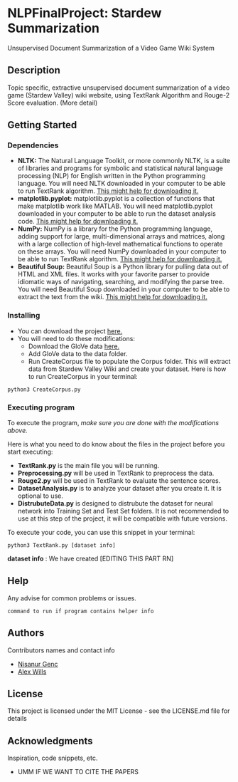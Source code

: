 # NLPFinalProject: Stardew Summarization

Unsupervised Document Summarization of a Video Game Wiki System

## Description

Topic specific, extractive unsupervised document summarization of a video game (Stardew Valley) wiki website, using TextRank Algorithm and Rouge-2 Score evaluation. (More detail)

## Getting Started

### Dependencies

* **NLTK:** The Natural Language Toolkit, or more commonly NLTK, is a suite of libraries and programs for symbolic and statistical natural language processing (NLP) for English written in the Python programming language. You will need NLTK downloaded in your computer to be able to run TextRank algorithm. [This might help for downloading it.](https://www.nltk.org/install.html)
* **matplotlib.pyplot:** matplotlib.pyplot is a collection of functions that make matplotlib work like MATLAB. You will need matplotlib.pyplot downloaded in your computer to be able to run the dataset analysis code. [This might help for downloading it.](https://matplotlib.org/stable/users/installing/index.html)
* **NumPy:** NumPy is a library for the Python programming language, adding support for large, multi-dimensional arrays and matrices, along with a large collection of high-level mathematical functions to operate on these arrays. You will need NumPy downloaded in your computer to be able to run TextRank algorithm. [This might help for downloading it.](https://numpy.org/install/)
* **Beautiful Soup:** Beautiful Soup is a Python library for pulling data out of HTML and XML files. It works with your favorite parser to provide idiomatic ways of navigating, searching, and modifying the parse tree. You will need Beautiful Soup downloaded in your computer to be able to extract the text from the wiki. [This might help for downloading it.](https://pypi.org/project/beautifulsoup4/)

### Installing

* You can download the project [here.](https://github.com/gencnis/NLPFinalProject)
* You will need to do these modifications:
  * Download the GloVe data [here.](https://www.kaggle.com/datasets/watts2/glove6b50dtxt)
  * Add GloVe data to the data folder.
  * Run CreateCorpus file to populate the Corpus folder. This will extract data from Stardew Valley Wiki and create your dataset. Here is how to run CreateCorpus in your terminal:
```
python3 CreateCorpus.py
```

### Executing program

To execute the program, _make sure you are done with the modifications above._

Here is what you need to do know about the files in the project before you start executing:
* **TextRank.py** is the main file you will be running.
* **Preprocessing.py** will be used in TextRank to preprocess the data.
* **Rouge2.py** will be used in TextRank to evaluate the sentence scores.
* **DatasetAnalysis.py** is to analyze your dataset after you create it. It is optional to use.
* **DistrubuteData.py** is designed to distrubute the dataset for neural network into Training Set and Test Set folders. It is not recommended to use at this step of the project, it will be compatible with future versions.

To execute your code, you can use this snippet in your terminal:
```
python3 TextRank.py [dataset info]
```

**dataset info** : We have created [EDITING THIS PART RN]


## Help

Any advise for common problems or issues.
```
command to run if program contains helper info
```

## Authors

Contributors names and contact info

* [Nisanur Genc](https://github.com/gencnis) 
* [Alex Wills](https://github.com/AlexWills37)

## License

This project is licensed under the MIT License - see the LICENSE.md file for details

## Acknowledgments

Inspiration, code snippets, etc.
* UMM IF WE WANT TO CITE THE PAPERS
